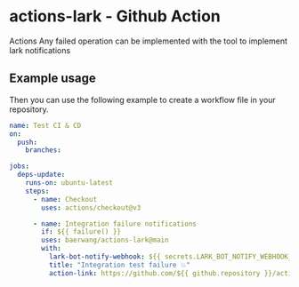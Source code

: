 # actions-lark - Github Action

Actions Any failed operation can be implemented with the tool to implement lark notifications

## Example usage

Then you can use the following example to create a workflow file in your repository.

```yaml
name: Test CI & CD
on:
  push:
    branches:

jobs:
  deps-update:
    runs-on: ubuntu-latest
    steps:
      - name: Checkout
        uses: actions/checkout@v3

      - name: Integration failure notifications
        if: ${{ failure() }}
        uses: baerwang/actions-lark@main
        with:
          lark-bot-notify-webhook: ${{ secrets.LARK_BOT_NOTIFY_WEBHOOK_FME }}
          title: "Integration test failure 💥"
          action-link: https://github.com/${{ github.repository }}/actions/runs/${{ github.run_id }}